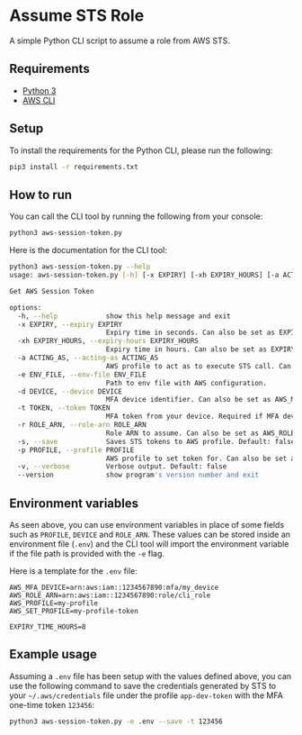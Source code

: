 # Assume STS Role

A simple Python CLI script to assume a role from AWS STS.

## Requirements
- [Python 3](https://www.python.org/downloads/)
- [AWS CLI](https://aws.amazon.com/cli/)

## Setup

To install the requirements for the Python CLI, please run the following:

```bash
pip3 install -r requirements.txt
```

## How to run

You can call the CLI tool by running the following from your console:

```bash
python3 aws-session-token.py
```

Here is the documentation for the CLI tool:

```bash
python3 aws-session-token.py --help
usage: aws-session-token.py [-h] [-x EXPIRY] [-xh EXPIRY_HOURS] [-a ACTING_AS] [-e ENV_FILE] [-d DEVICE] [-t TOKEN] [-r ROLE_ARN] [-s] [-p PROFILE] [-v] [--version]

Get AWS Session Token

options:
  -h, --help            show this help message and exit
  -x EXPIRY, --expiry EXPIRY
                        Expiry time in seconds. Can also be set as EXPIRY_TIME environment variable. Default: 3600
  -xh EXPIRY_HOURS, --expiry-hours EXPIRY_HOURS
                        Expiry time in hours. Can also be set as EXPIRY_TIME_HOURS environment variable. Default: 1
  -a ACTING_AS, --acting-as ACTING_AS
                        AWS profile to act as to execute STS call. Can also be set as AWS_PROFILE environment variable
  -e ENV_FILE, --env-file ENV_FILE
                        Path to env file with AWS configuration.
  -d DEVICE, --device DEVICE
                        MFA device identifier. Can also be set as AWS_MFA_DEVICE environment variable
  -t TOKEN, --token TOKEN
                        MFA token from your device. Required if MFA device is set
  -r ROLE_ARN, --role-arn ROLE_ARN
                        Role ARN to assume. Can also be set as AWS_ROLE_ARN environment variable
  -s, --save            Saves STS tokens to AWS profile. Default: false
  -p PROFILE, --profile PROFILE
                        AWS profile to set token for. Can also be set as AWS_SET_PROFILE environment variable
  -v, --verbose         Verbose output. Default: false
  --version             show program's version number and exit
```

## Environment variables

As seen above, you can use environment variables in place of some fields such as `PROFILE`, `DEVICE` and `ROLE_ARN`. These values can be stored inside an environment file (`.env`) and the CLI tool will import the environment variable if the file path is provided with the `-e` flag.

Here is a template for the `.env` file:

```
AWS_MFA_DEVICE=arn:aws:iam::1234567890:mfa/my_device
AWS_ROLE_ARN=arn:aws:iam::1234567890:role/cli_role
AWS_PROFILE=my-profile
AWS_SET_PROFILE=my-profile-token

EXPIRY_TIME_HOURS=8
```

## Example usage

Assuming a `.env` file has been setup with the values defined above, you can use the following command to save the credentials generated by STS to your `~/.aws/credentials` file under the profile `app-dev-token` with the MFA one-time token `123456`:

```bash
python3 aws-session-token.py -e .env --save -t 123456
```
